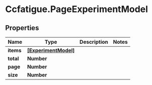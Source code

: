 # Ccfatigue.PageExperimentModel

## Properties

| Name      | Type                                        | Description | Notes |
| --------- | ------------------------------------------- | ----------- | ----- |
| **items** | [**[ExperimentModel]**](ExperimentModel.md) |             |
| **total** | **Number**                                  |             |
| **page**  | **Number**                                  |             |
| **size**  | **Number**                                  |             |
